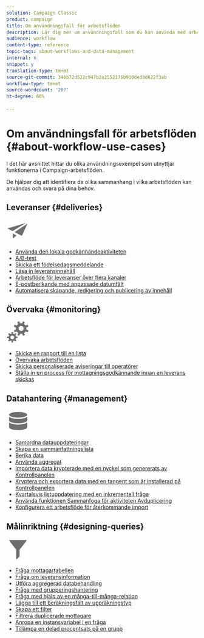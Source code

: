 ```yaml
---
solution: Campaign Classic
product: campaign
title: Om användningsfall för arbetsflöden
description: Lär dig mer om användningsfall som du kan använda med arbetsflöden i Campaign Classic.
audience: workflow
content-type: reference
topic-tags: about-workflows-and-data-management
internal: n
snippet: y
translation-type: tm+mt
source-git-commit: 346b72d522c947b2a2552176b910ded8d622f3ab
workflow-type: tm+mt
source-wordcount: '207'
ht-degree: 68%

---
```



# Om användningsfall för arbetsflöden {#about-workflow-use-cases}

I det här avsnittet hittar du olika användningsexempel som utnyttjar funktionerna i Campaign-arbetsflöden.

De hjälper dig att identifiera de olika sammanhang i vilka arbetsflöden kan användas och svara på dina behov.

## Leveranser {#deliveries}

<img src="assets/do-not-localize/icon_send.svg" width="60px">

* [Använda den lokala godkännandeaktiviteten](../../workflow/using/using-the-local-approval-activity.md)
* [A/B-test](../../delivery/using/a-b-testing-use-case.md)
* [Skicka ett födelsedagsmeddelande](../../workflow/using/sending-a-birthday-email.md)
* [Läsa in leveransinnehåll](../../workflow/using/loading-delivery-content.md)
* [Arbetsflöde för leveranser över flera kanaler](../../workflow/using/cross-channel-delivery-workflow.md)
* [E-postberikande med anpassade datumfält](../../workflow/using/email-enrichment-with-custom-date-fields.md)
* [Automatisera skapande, redigering och publicering av innehåll](../../delivery/using/automating-via-workflows.md#examples)

## Övervaka {#monitoring}

<img src="assets/do-not-localize/icon_monitoring.svg" width="60px">

* [Skicka en rapport till en lista](../../workflow/using/sending-a-report-to-a-list.md)
* [Övervaka arbetsflöden](../../workflow/using/supervising-workflows.md)
* [Skicka personaliserade aviseringar till operatörer](../../workflow/using/sending-personalized-alerts-to-operators.md)
* [Ställa in en process för mottagningsgodkännande innan en leverans skickas](../../workflow/using/using-the-local-approval-activity.md)

## Datahantering {#management}

<img src="assets/do-not-localize/icon_manage.svg" width="60px">

* [Samordna datauppdateringar](../../workflow/using/coordinating-data-updates.md)
* [Skapa en sammanfattningslista](../../workflow/using/creating-a-summary-list.md)
* [Berika data](../../workflow/using/enriching-data.md)
* [Använda aggregat](../../workflow/using/using-aggregates.md)
* [Importera data krypterade med en nyckel som genererats av Kontrollpanelen](../../platform/using/unzip-decrypt.md)
* [Kryptera och exportera data med en tangent som är installerad på Kontrollpanelen](../../workflow/using/how-to-use-workflow-data.md#use-case-gpg-encrypt)
* [Kvartalsvis listuppdatering med en inkrementell fråga](../../workflow/using/quarterly-list-update.md)
* [Använda funktionen Sammanfoga för aktiviteten Avduplicering](../../workflow/using/deduplication-merge.md)
* [Konfigurera ett arbetsflöde för återkommande import](../../workflow/using/recurring-import-workflow.md)

## Målinriktning {#designing-queries}

<img src="assets/do-not-localize/icon_filter.svg" width="60px">

* [Fråga mottagartabellen](../../workflow/using/querying-recipient-table.md)
* [Fråga om leveransinformation](../../workflow/using/querying-delivery-information.md)
* [Utföra aggregerad databehandling](../../workflow/using/performing-aggregate-computing.md)
* [Fråga med grupperingshantering](../../workflow/using/querying-using-grouping-management.md)
* [Fråga med hjälp av en många-till-många-relation](../../workflow/using/querying-using-many-to-many-relationship.md)
* [Lägga till ett beräkningsfält av uppräkningstyp](../../workflow/using/adding-enumeration-type-calculated-field.md)
* [Skapa ett filter](../../workflow/using/creating-a-filter.md)
* [Filtrera duplicerade mottagare](../../workflow/using/filtering-duplicated-recipients.md)
* [Anropa en instansvariabel i en fråga](../../workflow/using/javascript-scripts-and-templates.md#calling-an-instance-variable-in-a-query)
* [Tillämpa en delad procentsats på en grupp](../../workflow/using/javascript-scripts-and-templates.md#example)
